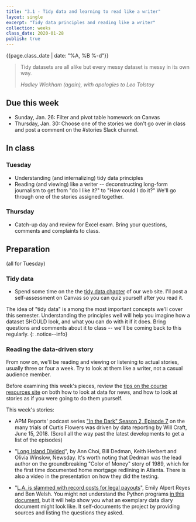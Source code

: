 ```yaml
---
title: "3.1 - Tidy data and learning to read like a writer"
layout: single
excerpt: "Tidy data principles and reading like a writer"
collection: weeks
class_date: 2020-01-28
publish: true
---
```


{{page.class_date | date: "%A, %B %-d"}}

> Tidy datasets are all alike but every messy dataset is messy in its own way.
>
> <cite>Hadley Wickham (again), with apologies to Leo Tolstoy</cite>

## Due this week

* Sunday, Jan. 26: Filter and pivot table homework on Canvas
* Thursday, Jan. 30: Choose one of the stories we don't go over in class and post a comment on the #stories Slack channel.

## In class

### Tuesday
* Understanding (and internalizing) tidy data principles
* Reading (and viewing) like a writer -- deconstructing long-form journalism to get from "do I like it?" to "How could I do it?" We'll go through one of the stories assigned together.

### Thursday

* Catch-up day and review for Excel exam. Bring your questions, comments and complaints to class.

## Preparation
(all for Tuesday)

### Tidy data

* Spend some time on the the [tidy data chapter]({{site.cdocs}}/excel/xlguides/xl-tidydata) of our web site. I'll post a self-assessment on Canvas so you can quiz yourself after you read it.

The idea of "tidy data" is among the most important concepts we'll cover this semester. Understanding the principles well will help you imagine how a dataset SHOULD look, and what you can do with it if it does. Bring questions and comments about it to class -- we'll be coming back to this regularly.
{: .notice--info}

### Reading the data-driven story

From now on, we'll be reading and viewing or listening to actual stories, usually three or four a week. Try to look at them like a writer, not a casual audience member.

Before examining this week's pieces, review the [tips on the course resources site]({{site.cdocs}}/general) on both how to look at data for news, and how to look at stories as if you were going to do them yourself.

This week's stories:

* APM Reports' podcast series ["In the Dark" Season 2, Episode 7](https://www.apmreports.org/in-the-dark/season-two) on the many trials of Curtis Flowers was driven by data reporting by Will Craft, June 15, 2018.  (Scroll all the way past the latest developments to get a list of the episodes)

* "[Long Island Divided](https://projects.newsday.com/long-island/real-estate-agents-investigation/)", by Ann Choi, Bill Dedman, Keith Herbert and Olivia Winslow, Newsday. It's worth noting that Dedman was the lead author on the groundbreaking "Color of Money" story of 1989, which for the first time documented home mortgage redlining in Atlanta. There is also a video in the presentation on how they did the testing.

* "[L.A. is slammed with record costs for legal payouts](http://www.latimes.com/local/lanow/la-me-ln-city-payouts-20180627-story.html)", Emily Alpert Reyes and Ben Welsh. You might not understand the Python programs [in this document](https://github.com/datadesk/la-settlements-analysis/blob/master/notebook.ipynb), but it will help show you what an exemplary data diary document might look like. It self-documents the project by providing sources and listing the questions they asked.
